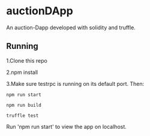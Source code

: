 # auctionDApp
An auction-Dapp developed with solidity and truffle.

## Running

1.Clone this repo

2.npm install

3.Make sure testrpc is running on its default port. Then:
     
    npm run start

    npm run build

    truffle test

Run  'npm run start' to view the app on localhost.

